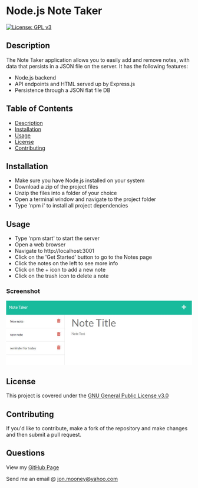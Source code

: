 # Node.js Note Taker
[![License: GPL v3](https://img.shields.io/badge/License-GPLv3-blue.svg)](https://www.gnu.org/licenses/)

## Description

The Note Taker application allows you to easily add and remove notes, with data that persists in a JSON file on the server. It has the following features:

- Node.js backend
- API endpoints and HTML served up by Express.js
- Persistence through a JSON flat file DB

## Table of Contents

- [Description](#description)
- [Installation](#installation)
- [Usage](#usage)
- [License](#license)
- [Contributing](#contributing)

## Installation

- Make sure you have Node.js installed on your system
- Download a zip of the project files
- Unzip the files into a folder of your choice
- Open a terminal window and navigate to the project folder
- Type 'npm i' to install all project dependencies

## Usage

- Type 'npm start' to start the server
- Open a web browser
- Navigate to http://localhost:3001
- Click on the 'Get Started' button to go to the Notes page
- Click the notes on the left to see more info
- Click on the + icon to add a new note
- Click on the trash icon to delete a note

### Screenshot

![Screenshot of CLI](./assets/images/screen.jpg)

## License

This project is covered under the [GNU General Public License v3.0](https://www.gnu.org/licenses/)

## Contributing

If you'd like to contribute, make a fork of the repository and make changes and then submit a pull request.

## Questions

View my [GitHub Page](https://github.com/JonMooney)

Send me an email @ [jon.mooney@yahoo.com](mailto:jon.mooney@yahoo.com)